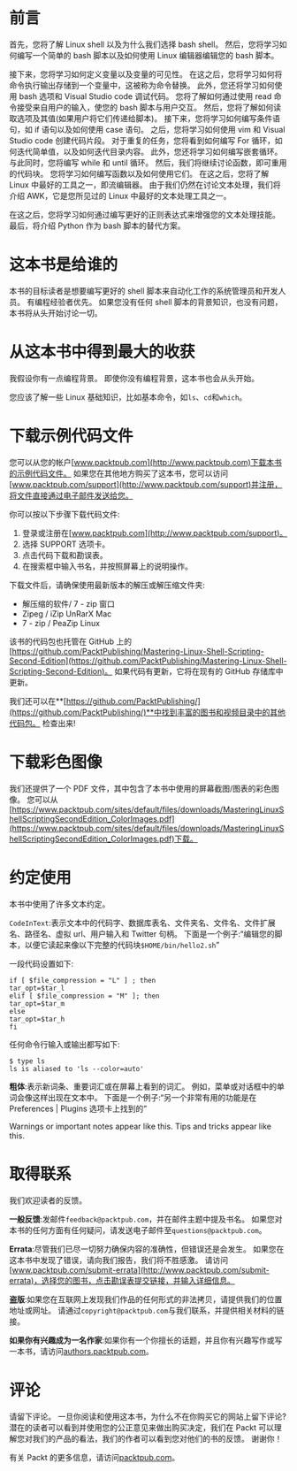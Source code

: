 # 前言

首先，您将了解 Linux shell 以及为什么我们选择 bash shell。 然后，您将学习如何编写一个简单的 bash 脚本以及如何使用 Linux 编辑器编辑您的 bash 脚本。

接下来，您将学习如何定义变量以及变量的可见性。 在这之后，您将学习如何将命令执行输出存储到一个变量中，这被称为命令替换。 此外，您还将学习如何使用 bash 选项和 Visual Studio code 调试代码。 您将了解如何通过使用 read 命令接受来自用户的输入，使您的 bash 脚本与用户交互。 然后，您将了解如何读取选项及其值(如果用户将它们传递给脚本)。 接下来，您将学习如何编写条件语句，如 if 语句以及如何使用 case 语句。 之后，您将学习如何使用 vim 和 Visual Studio code 创建代码片段。 对于重复的任务，您将看到如何编写 For 循环，如何迭代简单值，以及如何迭代目录内容。 此外，您还将学习如何编写嵌套循环。 与此同时，您将编写 while 和 until 循环。 然后，我们将继续讨论函数，即可重用的代码块。 您将学习如何编写函数以及如何使用它们。 在这之后，您将了解 Linux 中最好的工具之一，即流编辑器。 由于我们仍然在讨论文本处理，我们将介绍 AWK，它是您所见过的 Linux 中最好的文本处理工具之一。

在这之后，您将学习如何通过编写更好的正则表达式来增强您的文本处理技能。 最后，将介绍 Python 作为 bash 脚本的替代方案。

# 这本书是给谁的

本书的目标读者是想要编写更好的 shell 脚本来自动化工作的系统管理员和开发人员。 有编程经验者优先。 如果您没有任何 shell 脚本的背景知识，也没有问题，本书将从头开始讨论一切。

# 从这本书中得到最大的收获

我假设你有一点编程背景。 即使你没有编程背景，这本书也会从头开始。

您应该了解一些 Linux 基础知识，比如基本命令，如`ls`、`cd`和`which`。

# 下载示例代码文件

您可以从您的帐户[www.packtpub.com](http://www.packtpub.com)下载本书的示例代码文件。 如果您在其他地方购买了这本书，您可以访问[www.packtpub.com/support](http://www.packtpub.com/support)并注册，将文件直接通过电子邮件发送给您。

你可以按以下步骤下载代码文件:

1.  登录或注册在[www.packtpub.com](http://www.packtpub.com/support)。
2.  选择 SUPPORT 选项卡。
3.  点击代码下载和勘误表。
4.  在搜索框中输入书名，并按照屏幕上的说明操作。

下载文件后，请确保使用最新版本的解压或解压缩文件夹:

*   解压缩的软件/ 7 - zip 窗口
*   Zipeg / iZip UnRarX Mac
*   7 - zip / PeaZip Linux

该书的代码包也托管在 GitHub 上的[https://github.com/PacktPublishing/Mastering-Linux-Shell-Scripting-Second-Edition](https://github.com/PacktPublishing/Mastering-Linux-Shell-Scripting-Second-Edition)。 如果代码有更新，它将在现有的 GitHub 存储库中更新。

我们还可以在**[https://github.com/PacktPublishing/](https://github.com/PacktPublishing/)**中找到丰富的图书和视频目录中的其他代码包。 检查出来!

# 下载彩色图像

我们还提供了一个 PDF 文件，其中包含了本书中使用的屏幕截图/图表的彩色图像。 您可以从[https://www.packtpub.com/sites/default/files/downloads/MasteringLinuxShellScriptingSecondEdition_ColorImages.pdf](https://www.packtpub.com/sites/default/files/downloads/MasteringLinuxShellScriptingSecondEdition_ColorImages.pdf)下载。

# 约定使用

本书中使用了许多文本约定。

`CodeInText`:表示文本中的代码字、数据库表名、文件夹名、文件名、文件扩展名、路径名、虚拟 url、用户输入和 Twitter 句柄。 下面是一个例子:“编辑您的脚本，以便它读起来像以下完整的代码块`$HOME/bin/hello2.sh`”

一段代码设置如下:

```
if [ $file_compression = "L" ] ; then 
tar_opt=$tar_l 
elif [ $file_compression = "M" ]; then 
tar_opt=$tar_m 
else 
tar_opt=$tar_h 
fi 
```

任何命令行输入或输出都写如下:

```
$ type ls
ls is aliased to 'ls --color=auto'  
```

**粗体**:表示新词条、重要词汇或在屏幕上看到的词汇。 例如，菜单或对话框中的单词会像这样出现在文本中。 下面是一个例子:“另一个非常有用的功能是在 Preferences | Plugins 选项卡上找到的”

Warnings or important notes appear like this. Tips and tricks appear like this.

# 取得联系

我们欢迎读者的反馈。

**一般反馈**:发邮件`feedback@packtpub.com`，并在邮件主题中提及书名。 如果您对本书的任何方面有任何疑问，请发送电子邮件至`questions@packtpub.com`。

**Errata**:尽管我们已尽一切努力确保内容的准确性，但错误还是会发生。 如果您在这本书中发现了错误，请向我们报告，我们将不胜感激。 请访问[www.packtpub.com/submit-errata](http://www.packtpub.com/submit-errata)，选择您的图书，点击勘误表提交链接，并输入详细信息。

**盗版**:如果您在互联网上发现我们作品的任何形式的非法拷贝，请提供我们的位置地址或网址。 请通过`copyright@packtpub.com`与我们联系，并提供相关材料的链接。

**如果你有兴趣成为一名作家**:如果你有一个你擅长的话题，并且你有兴趣写作或写一本书，请访问[authors.packtpub.com](http://authors.packtpub.com/)。

# 评论

请留下评论。 一旦你阅读和使用这本书，为什么不在你购买它的网站上留下评论? 潜在的读者可以看到并使用您的公正意见来做出购买决定，我们在 Packt 可以理解您对我们的产品的看法，我们的作者可以看到您对他们的书的反馈。 谢谢你！

有关 Packt 的更多信息，请访问[packtpub.com](https://www.packtpub.com/)。